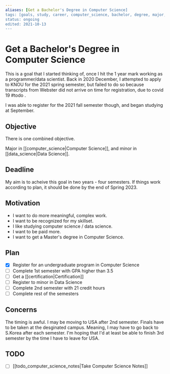 ```yaml
---
aliases: [Get a Bachelor's Degree in Computer Science]
tags: [goals, study, career, computer_science, bachelor, degree, major, work]
status: ongoing
edited: 2021-10-13
---
```


# Get a Bachelor's Degree in Computer Science
This is a goal that I started thinking of, once I hit the 1 year mark working as a programmer/data scientist. Back in 2020 December, I attempted to apply to KNOU for the 2021 spring semester, but failed to do so because transcripts from Webster did not arrive on time for registration, due to covid 19 #todo .

I was able to register for the 2021 fall semester though, and began studying at September.

## Objective
There is one combined objective.

Major in [[computer_science|Computer Science]], and minor in [[data_science|Data Science]].

## Deadline
My aim is to acheive this goal in two years - four semesters.
If things work according to plan, it should be done by the end of Spring 2023.

## Motivation
- I want to do more meaningful, complex work.
- I want to be recognized for my skillset.
- I like studying computer science / data science.
- I want to be paid more.
- I want to get a Master's degree in Computer Science.

## Plan
- [x] Register for an undergraduate program in Computer Science
- [ ] Complete 1st semester with GPA higher than 3.5
- [ ] Get a [[certification|Certification]]
- [ ] Register to minor in Data Science
- [ ] Complete 2nd semester with 21 credit hours
- [ ] Complete rest of the semesters

## Concerns
The timing is awful. I may be moving to USA after 2nd semester.
Finals have to be taken at the desginated campus.
Meaning, I may have to go back to S.Korea after each semester.
I'm hoping that I'd at least be able to finish 3rd semester by the time I have to leave for USA.

## TODO
- [ ] [[todo_computer_science_notes|Take Computer Science Notes]]